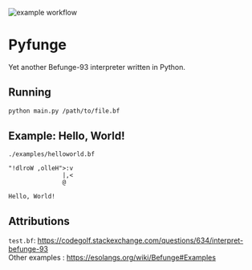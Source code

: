 ![example workflow](https://github.com/thariqfahry/pyfunge/actions/workflows/pytest.yml/badge.svg)

# Pyfunge
Yet another Befunge-93 interpreter written in Python.

## Running 

```sh
python main.py /path/to/file.bf
```

## Example: Hello, World!
`./examples/helloworld.bf`
```befunge
"!dlroW ,olleH">:v
               |,<
               @
```

```
Hello, World!
```

## Attributions
`test.bf`: https://codegolf.stackexchange.com/questions/634/interpret-befunge-93  
Other examples : https://esolangs.org/wiki/Befunge#Examples
